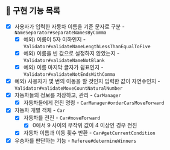 ## 🚀 구현 기능 목록

- [x] 사용자가 입력한 자동차 이름을 기준 문자로 구분 - `NameSeparator#separateNamesByComma`
    - [x] 예외) 이름이 5자 이하인지 - `Validator#validateNameLengthLessThanEqualToFive`
    - [x] 예외) 이름을 빈 값으로 설정하지 않았는지 - `Validator#validateNameNotBlank`
    - [x] 예외) 이름 마지막 글자가 쉼표인지 - `Validator#validateNotEndsWithComma`
- [x] 예외) 사용자가 몇 번의 이동을 할 것인지 입력한 값이 자연수인지 - `Validator#validateMoveCountNaturalNumber`
- [x] 자동차들의 정보를 저장하고, 관리 - `CarManager`
  - [x] 자동차들에게 전진 명령 - `CarManager#orderCarsMoveForward`
- [x] 자동차 개별 객체 - `Car`
  - [x] 자동차를 전진 - `Car#moveForward`
      - [x] 0에서 9 사이의 무작위 값이 4 이상인 경우 전진
  - [x] 자동차 이름과 이동 횟수 반환 - `Car#getCurrentCondition`
- [x] 우승자를 판단하는 기능 - `Referee#determineWinners`
